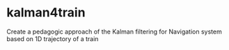 # kalman4train
Create a pedagogic approach of the Kalman filtering for Navigation system based on 1D trajectory of a train
